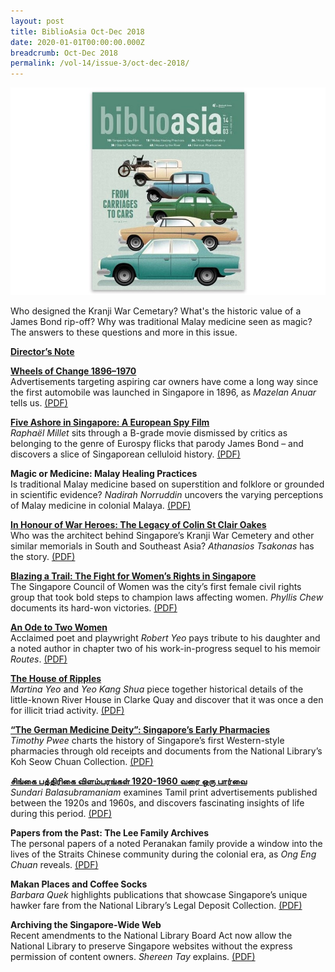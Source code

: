 ```yaml
---
layout: post
title: BiblioAsia Oct-Dec 2018
date: 2020-01-01T00:00:00.000Z
breadcrumb: Oct-Dec 2018
permalink: /vol-14/issue-3/oct-dec-2018/
---
```

<img src="/images/Vol-14-issue-3/vol14_iss3.JPG">  

Who designed the Kranji War Cemetary? What's the historic value of a James Bond rip-off? Why was traditional Malay medicine seen as magic? The answers to these questions and more in this issue.


**[Director’s Note](/vol-14/issue-3/oct-dec-2018/directors-note/)**

**[Wheels of Change 1896–1970](/vol-14/issue-3/oct-dec-2018/wheels-of-change/)** <br>
Advertisements targeting aspiring car owners have come a long way since the first automobile was launched in Singapore in 1896, as *Mazelan Anuar* tells us. [(PDF)](/files/pdf/vol-14/v14-issue3_Wheels.pdf)


**[Five Ashore in Singapore: A European Spy Film](/vol-14/issue-3/oct-dec-2018/five-ashore-in-sg/)** <br>
*Raphaël Millet* sits through a B-grade movie dismissed by critics as belonging to the genre of Eurospy flicks that parody James Bond – and discovers a slice of Singaporean celluloid history. [(PDF)](/files/pdf/vol-14/v14-issue3_FiveAshore.pdf)


**Magic or Medicine: Malay Healing Practices** <br>
Is traditional Malay medicine based on superstition and folklore or grounded in scientific evidence? *Nadirah Norruddin* uncovers the varying perceptions of Malay medicine in colonial Malaya. [(PDF)](/files/pdf/vol-14/v14-issue3_Magic.pdf)


**[In Honour of War Heroes: The Legacy of Colin St Clair Oakes](/vol-14/issue-3/oct-dec-2018/honour-of-war-heroes/)** <br>
Who was the architect behind Singapore’s Kranji War Cemetery and other similar memorials in South and Southeast Asia? *Athanasios Tsakonas* has the story. [(PDF)](/files/pdf/vol-14/v14-issue3_WarHeroes.pdf)

**[Blazing a Trail: The Fight for Women’s Rights in Singapore](/vol-14/issue-3/oct-dec-2018/blazing-a-trail/)** <br>
The Singapore Council of Women was the city’s first female civil rights group that took bold steps to champion laws affecting women. *Phyllis Chew* documents its hard-won victories. 
[(PDF)](/files/pdf/vol-14/v14-issue3_Trail.pdf)


**[An Ode to Two Women](/vol-14/issue-3/oct-dec-2018/an-ode-to-two-women/)** <br>
Acclaimed poet and playwright *Robert Yeo* pays tribute to his daughter and a noted author in chapter two of his work-in-progress sequel to his memoir *Routes*. [(PDF)](/files/pdf/vol-14/v14-issue3_AnOde.pdf)

**[The House of Ripples](/vol-14/issue-3/oct-dec-2018/the-house-of-ripples/)** <br>
*Martina Yeo* and *Yeo Kang Shua* piece together historical details of the little-known River House in Clarke Quay and discover that it was once a den for illicit triad activity. [(PDF)](/files/pdf/vol-14/v14-issue3_Ripples.pdf)


**[“The German Medicine Deity”: Singapore’s Early Pharmacies](/vol-14/issue-3/oct-dec-2018/german-med-deity-sg/)** <br>
*Timothy Pwee* charts the history of Singapore’s first Western-style pharmacies through old receipts and documents from the National Library’s Koh Seow Chuan Collection. [(PDF)](/files/pdf/vol-14/v14-issue3_German.pdf)


**[சிங்கை பத்திரிகை விளம்பரங்கள் 1920-1960 வரை ஒரு பார்வ](/vol-14/issue-3/oct-dec-2018/tamil-print-adv/)ை**<br>
*Sundari Balasubramaniam* examines Tamil print advertisements published between the 1920s and 1960s, and discovers fascinating insights of life during this period. [(PDF)](/files/pdf/vol-14/v14-issue3_Tamil.pdf)

**Papers from the Past: The Lee Family Archives** <br>
The personal papers of a noted Peranakan family provide a window into the lives of the Straits Chinese community during the colonial era, as *Ong Eng Chuan* reveals. [(PDF)](/files/pdf/vol-14/v14-issue3_Papers.pdf)


**Makan Places and Coffee Socks** <br>
*Barbara Quek* highlights publications that showcase Singapore’s unique hawker fare from the National Library’s Legal Deposit Collection. [(PDF)](/files/pdf/vol-14/v14-issue3_CoffeeSocks.pdf)


**Archiving the Singapore-Wide Web** <br>
Recent amendments to the National Library Board Act now allow the National Library to preserve Singapore websites without the express permission of content owners. *Shereen Tay* explains. [(PDF)](/files/pdf/vol-14/v14-issue3_WideWeb.pdf)